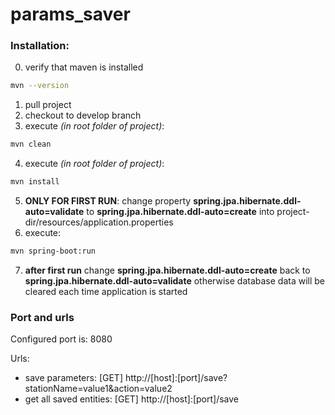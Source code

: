 # params_saver

### Installation:

0. verify that maven is installed 
```sh 
mvn --version
```
1. pull project
2. checkout to develop branch
3. execute *(in root folder of project)*: 
```sh 
mvn clean 
```
4. execute *(in root folder of project)*: 
```sh 
mvn install 
```
5. **ONLY FOR FIRST RUN**: change property **spring.jpa.hibernate.ddl-auto=validate** to **spring.jpa.hibernate.ddl-auto=create** into project-dir/resources/application.properties
6. execute: 
```sh 
mvn spring-boot:run
```
7. **after first run** change **spring.jpa.hibernate.ddl-auto=create** back to **spring.jpa.hibernate.ddl-auto=validate** otherwise database data will be cleared each time application is started

### Port and urls

Configured port is: 8080

Urls: 

  - save parameters:        [GET] http://[host]:[port]/save?stationName=value1&action=value2
  - get all saved entities: [GET] http://[host]:[port]/save

